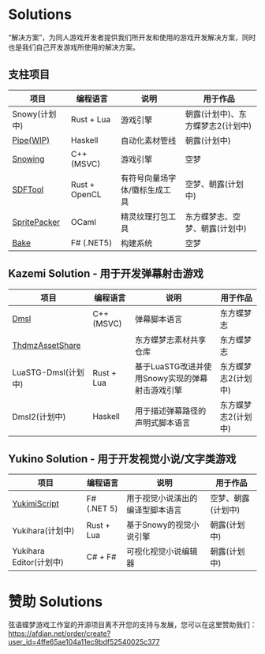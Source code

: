 # Solutions

“解决方案”，为同人游戏开发者提供我们所开发和使用的游戏开发解决方案，同时也是我们自己开发游戏所使用的解决方案。

## 支柱项目

项目 | 编程语言 | 说明 | 用于作品
--- | --- | --- | ---
Snowy(计划中) | Rust + Lua | 游戏引擎 | 朝露(计划中)、东方蝶梦志2(计划中)
[Pipe(WIP)](https://github.com/Seng-Jik/Pipe) | Haskell | 自动化素材管线 | 朝露(计划中)
[Snowing](https://github.com/Strrationalism/Snowing) | C++ (MSVC) | 游戏引擎 | 空梦
[SDFTool](https://github.com/Strrationalism/SDFTool) | Rust + OpenCL | 有符号向量场字体/徽标生成工具 | 空梦、朝露(计划中)
[SpritePacker](https://github.com/Strrationalism/SpritePacker) | OCaml | 精灵纹理打包工具 | 东方蝶梦志、空梦、朝露(计划中)
[Bake](https://github.com/Strrationalism/Bake) | F# (.NET5) | 构建系统 | 空梦

## Kazemi Solution - 用于开发弹幕射击游戏

项目 | 编程语言 | 说明 | 用于作品
--- | --- | --- | ---
[Dmsl](https://github.com/Strrationalism/Dmsl) | C++ (MSVC) | 弹幕脚本语言 | 东方蝶梦志
[ThdmzAssetShare](https://github.com/Strrationalism/ThdmzAssetShare) | | 东方蝶梦志素材共享仓库 | 东方蝶梦志
LuaSTG-Dmsl(计划中) | Rust + Lua | 基于LuaSTG改进并使用Snowy实现的弹幕射击游戏引擎 | 东方蝶梦志2(计划中)
Dmsl2(计划中) | Haskell | 用于描述弹幕路径的声明式脚本语言 | 东方蝶梦志2(计划中)


## Yukino Solution - 用于开发视觉小说/文字类游戏

项目 | 编程语言 | 说明 | 用于作品
--- | --- | --- | ---
[YukimiScript](https://github.com/Strrationalism/YukimiScript) | F# (.NET 5) | 用于视觉小说演出的编译型脚本语言 | 空梦、朝露(计划中)
Yukihara(计划中) | Rust + Lua | 基于Snowy的视觉小说引擎 | 朝露(计划中)
Yukihara Editor(计划中) | C# + F# | 可视化视觉小说编辑器 | 朝露(计划中)


# 赞助 Solutions

弦语蝶梦游戏工作室的开源项目离不开您的支持与发展，您可以在这里赞助我们：    
https://afdian.net/order/create?user_id=4ffe65ae104a11ec9bdf52540025c377
